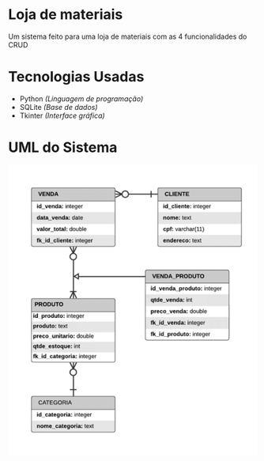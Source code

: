 # Loja de materiais

Um sistema feito para uma loja de materiais com as 4 funcionalidades do CRUD

# Tecnologias Usadas
- Python *(Linguagem de programação)*
- SQLite *(Base de dados)*
- Tkinter *(Interface gráfica)*

# UML do Sistema
<img src="/UML_LOJA_DE_MATERIAIS.png">

